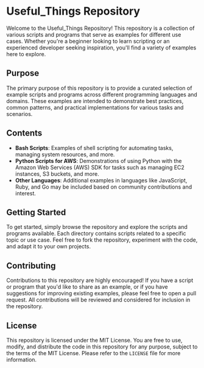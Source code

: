 # Useful_Things Repository

Welcome to the Useful_Things Repository! This repository is a collection of various scripts and programs that serve as examples for different use cases. Whether you're a beginner looking to learn scripting or an experienced developer seeking inspiration, you'll find a variety of examples here to explore.

## Purpose

The primary purpose of this repository is to provide a curated selection of example scripts and programs across different programming languages and domains. These examples are intended to demonstrate best practices, common patterns, and practical implementations for various tasks and scenarios.

## Contents

- **Bash Scripts**: Examples of shell scripting for automating tasks, managing system resources, and more.
- **Python Scripts for AWS**: Demonstrations of using Python with the Amazon Web Services (AWS) SDK for tasks such as managing EC2 instances, S3 buckets, and more.
- **Other Languages**: Additional examples in languages like JavaScript, Ruby, and Go may be included based on community contributions and interest.

## Getting Started

To get started, simply browse the repository and explore the scripts and programs available. Each directory contains scripts related to a specific topic or use case. Feel free to fork the repository, experiment with the code, and adapt it to your own projects.

## Contributing

Contributions to this repository are highly encouraged! If you have a script or program that you'd like to share as an example, or if you have suggestions for improving existing examples, please feel free to open a pull request. All contributions will be reviewed and considered for inclusion in the repository.

## License

This repository is licensed under the MIT License. You are free to use, modify, and distribute the code in this repository for any purpose, subject to the terms of the MIT License. Please refer to the `LICENSE` file for more information.
